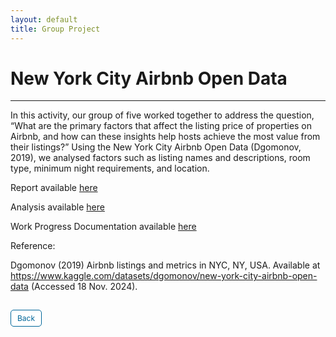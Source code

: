 ```yaml
---
layout: default
title: Group Project
---
```


#  New York City Airbnb Open Data

---


In this activity, our group of five worked together to address the question, “What are the primary factors that affect the listing price of properties on Airbnb, and how can these insights help hosts achieve the most value from their listings?” Using the New York City Airbnb Open Data (Dgomonov, 2019), we analysed factors such as listing names and descriptions, room type, minimum night requirements, and location.


Report available <a href="pdf/Group Report.pdf" target="_blank" rel="noopener noreferrer">here</a>

Analysis available <a href="pdf/Final_Version_Group_Project_Group_1.pdf" target="_blank" rel="noopener noreferrer">here</a>

Work Progress Documentation available <a href="pdf/Work Progress Documentation.pdf" target="_blank" rel="noopener noreferrer">here</a>


Reference:

Dgomonov (2019) Airbnb listings and metrics in NYC, NY, USA. Available at https://www.kaggle.com/datasets/dgomonov/new-york-city-airbnb-open-data (Accessed 18 Nov. 2024).



<style>
  .back-button {
    display: inline-block;
    background-color: white;
    color: #006699;
    text-decoration: none;
    padding: 5px 10px; /* Reduced padding for a smaller button */
    font-size: 12px; /* Smaller font size */
    border: 1px solid #006699; /* Thinner border */
    border-radius: 5px;
    cursor: pointer;
    transition: background-color 0.3s, color 0.3s;
    margin: 15px 0; /* Adds space above and below the button */
  }
  .back-button:hover {
    background-color: #006699;
    color: white;
 }
</style>

<div class="button-container">
  <a href="https://dzervenes.github.io/machine-learning/" class="back-button">Back</a>
</div>
